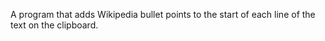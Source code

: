 A program that adds Wikipedia bullet points to the start of each line 
of the text on the clipboard.